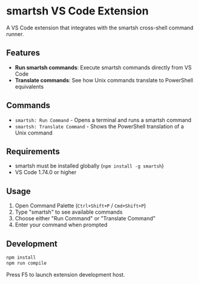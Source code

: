 # smartsh VS Code Extension

A VS Code extension that integrates with the smartsh cross-shell command runner.

## Features

- **Run smartsh commands**: Execute smartsh commands directly from VS Code
- **Translate commands**: See how Unix commands translate to PowerShell equivalents

## Commands

- `smartsh: Run Command` - Opens a terminal and runs a smartsh command
- `smartsh: Translate Command` - Shows the PowerShell translation of a Unix command

## Requirements

- smartsh must be installed globally (`npm install -g smartsh`)
- VS Code 1.74.0 or higher

## Usage

1. Open Command Palette (`Ctrl+Shift+P` / `Cmd+Shift+P`)
2. Type "smartsh" to see available commands
3. Choose either "Run Command" or "Translate Command"
4. Enter your command when prompted

## Development

```bash
npm install
npm run compile
```

Press F5 to launch extension development host. 